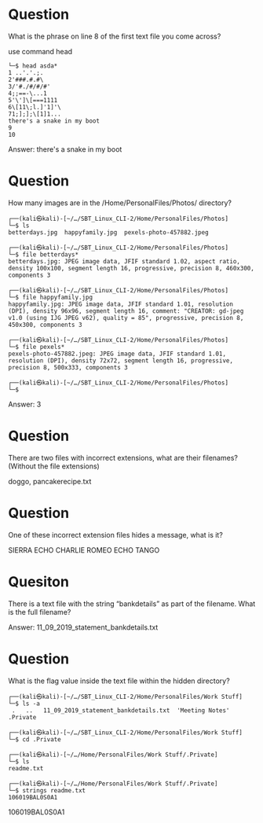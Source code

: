 # Question
What is the phrase on line 8 of the first text file you come across?

use command head
```
└─$ head asda*
1 ..'.'.;.
2'###.#.#\
3/'#./#/#/#'
4;;==-\...1
5'\']\[===1111
6\[11\;l.]'1]'\
71;];];\[1]1...
there's a snake in my boot
9
10
```

Answer: there's a snake in my boot

# Question
How many images are in the /Home/PersonalFiles/Photos/ directory?

```
┌──(kali㉿kali)-[~/…/SBT_Linux_CLI-2/Home/PersonalFiles/Photos]
└─$ ls
betterdays.jpg  happyfamily.jpg  pexels-photo-457882.jpeg
                                                                                                                                                                                                                                             
┌──(kali㉿kali)-[~/…/SBT_Linux_CLI-2/Home/PersonalFiles/Photos]
└─$ file betterdays*
betterdays.jpg: JPEG image data, JFIF standard 1.02, aspect ratio, density 100x100, segment length 16, progressive, precision 8, 460x300, components 3
                                                                                                                                                                                                                                             
┌──(kali㉿kali)-[~/…/SBT_Linux_CLI-2/Home/PersonalFiles/Photos]
└─$ file happyfamily.jpg
happyfamily.jpg: JPEG image data, JFIF standard 1.01, resolution (DPI), density 96x96, segment length 16, comment: "CREATOR: gd-jpeg v1.0 (using IJG JPEG v62), quality = 85", progressive, precision 8, 450x300, components 3
                                                                                                                                                                                                                                             
┌──(kali㉿kali)-[~/…/SBT_Linux_CLI-2/Home/PersonalFiles/Photos]
└─$ file pexels*        
pexels-photo-457882.jpeg: JPEG image data, JFIF standard 1.01, resolution (DPI), density 72x72, segment length 16, progressive, precision 8, 500x333, components 3
                                                                                                                                                                                                                                             
┌──(kali㉿kali)-[~/…/SBT_Linux_CLI-2/Home/PersonalFiles/Photos]
└─$ 

```
Answer: 3

# Question
There are two files with incorrect extensions, what are their filenames? (Without the file extensions)

doggo, pancakerecipe.txt


# Question
One of these incorrect extension files hides a message, what is it?

SIERRA ECHO CHARLIE ROMEO ECHO TANGO

# Quesiton
There is a text file with the string “bankdetails” as part of the filename. What is the full filename?

Answer:  11_09_2019_statement_bankdetails.txt 

# Question
What is the flag value inside the text file within the hidden directory?

```
┌──(kali㉿kali)-[~/…/SBT_Linux_CLI-2/Home/PersonalFiles/Work Stuff]
└─$ ls -a
 .   ..   11_09_2019_statement_bankdetails.txt  'Meeting Notes'   .Private
                                                                                                                                                                                                                                            
┌──(kali㉿kali)-[~/…/SBT_Linux_CLI-2/Home/PersonalFiles/Work Stuff]
└─$ cd .Private    
                                                                                                                                                                                                                                            
┌──(kali㉿kali)-[~/…/Home/PersonalFiles/Work Stuff/.Private]
└─$ ls   
readme.txt
                                                                                                                                                                                                                                            
┌──(kali㉿kali)-[~/…/Home/PersonalFiles/Work Stuff/.Private]
└─$ strings readme.txt    
106019BAL0S0A1

```

106019BAL0S0A1







